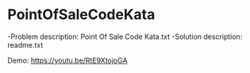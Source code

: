 # PointOfSaleCodeKata
-Problem description: Point Of Sale Code Kata.txt
-Solution description: readme.txt

Demo: https://youtu.be/RtE9XtojoGA
